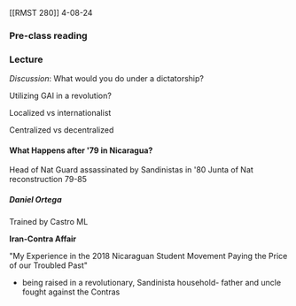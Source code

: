 [[RMST 280]]
4-08-24

### Pre-class reading

### Lecture
*Discussion*: What would you do under a dictatorship? 

Utilizing GAI in a revolution? 

Localized vs internationalist

Centralized vs decentralized

#### What Happens after '79 in Nicaragua? 
Head of Nat Guard assassinated by Sandinistas in '80
Junta of Nat reconstruction 79-85
##### Daniel Ortega
Trained by Castro
ML

**Iran-Contra Affair**

"My Experience in the 2018 Nicaraguan Student Movement Paying the Price of our Troubled Past"
 - being raised in a revolutionary, Sandinista household- father and uncle fought against the Contras
